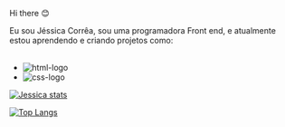 Hi there :blush:

Eu sou Jéssica Corrêa, sou uma programadora Front end, e atualmente estou aprendendo e criando projetos como:
<br>
<br>

-  <img src="https://img.shields.io/badge/HTML5-E34F26?style=for-the-badge&logo=html5&logoColor=white" alt="html-logo"/>
-  <img src="https://img.shields.io/badge/CSS3-1572B6?style=for-the-badge&logo=css3&logoColor=white" alt="css-logo" />

[![Jessica stats](https://github-readme-stats.vercel.app/api?username=jessikinhatake)](https://github.com/anuraghazra/github-readme-stats)

[![Top Langs](https://github-readme-stats.vercel.app/api/top-langs/?username=jessikinhatake)](https://github.com/anuraghazra/github-readme-stats)
